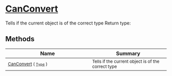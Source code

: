# [CanConvert](./FeatureDescriptorTJsonConverter-100664023.md)

Tells if the current object is of the correct type
Return type:
## Methods

| Name | Summary | 
| --- | --- | 
| <sub>[CanConvert](./FeatureDescriptorTJsonConverter-100664023.md) ( [`Type`](https://docs.microsoft.com/en-us/dotnet/api/System.Type) )</sub><img width=200/>| <sub>Tells if the current object is of the correct type</sub>| <br>


